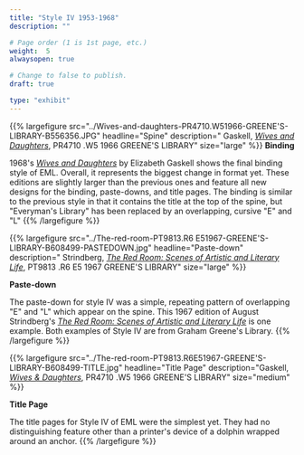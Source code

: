 ```yaml
---
title: "Style IV 1953-1968"
description: ""

# Page order (1 is 1st page, etc.)
weight:  5
alwaysopen: true

# Change to false to publish.
draft: true

type: "exhibit"
---
```


{{% largefigure src="../Wives-and-daughters-PR4710.W51966-GREENE'S-LIBRARY-B556356.JPG" headline="Spine"
description=" Gaskell, [*Wives and Daughters*](https://bc-primo.hosted.exlibrisgroup.com/primo-explore/fulldisplay?docid=ALMA-BC21372792390001021&context=L&vid=bclib_new&search_scope=lib_BURNS&tab=bcl_only&lang=en_US), PR4710 .W5 1966 GREENE'S LIBRARY" size="large" %}}
**Binding**

1968's [*Wives and Daughters*](https://bc-primo.hosted.exlibrisgroup.com/primo-explore/fulldisplay?docid=ALMA-BC21372792390001021&context=L&vid=bclib_new&search_scope=lib_BURNS&tab=bcl_only&lang=en_US) by Elizabeth Gaskell shows the final binding style of EML.
Overall, it represents the biggest change in format yet. These editions are slightly larger than the
previous ones and feature all new designs for the binding, paste-downs, and title pages. The
binding is similar to the previous style in that it contains the title at the top of the spine, but
"Everyman's Library" has been replaced by an overlapping, cursive "E" and "L"
{{% /largefigure %}}

{{% largefigure src="../The-red-room-PT9813.R6 E51967-GREENE'S-LIBRARY-B608499-PASTEDOWN.jpg" headline="Paste-down"
description=" Strindberg, [*The Red Room: Scenes of Artistic and Literary Life*](https://bc-primo.hosted.exlibrisgroup.com/primo-explore/fulldisplay?docid=ALMA-BC21373231600001021&context=L&vid=bclib_new&search_scope=lib_BURNS&tab=bcl_only&lang=en_US),  PT9813 .R6 E5 1967 GREENE'S LIBRARY" size="large" %}}

**Paste-down**

The paste-down for style IV was a simple, repeating pattern of overlapping "E" and "L" which
appear on the spine. This 1967 edition of August Strindberg's [*The Red Room: Scenes of Artistic and Literary Life*](https://bc-primo.hosted.exlibrisgroup.com/primo-explore/fulldisplay?docid=ALMA-BC21373231600001021&context=L&vid=bclib_new&search_scope=lib_BURNS&tab=bcl_only&lang=en_US) is one
example. Both examples of Style IV are from Graham Greene's Library.
{{% /largefigure %}}

{{% largefigure src="../The-red-room-PT9813.R6E51967-GREENE'S-LIBRARY-B608499-TITLE.jpg" headline="Title Page"
description="Gaskell, [*Wives & Daughters*](https://bc-primo.hosted.exlibrisgroup.com/primo-explore/fulldisplay?docid=ALMA-BC21372792390001021&context=L&vid=bclib_new&search_scope=lib_BURNS&tab=bcl_only&lang=en_US), PR4710 .W5 1966 GREENE'S LIBRARY" size="medium" %}}

**Title Page**

The title pages for Style IV of EML were the simplest yet. They had no distinguishing feature
other than a printer's device of a dolphin wrapped around an anchor.
{{% /largefigure %}}
